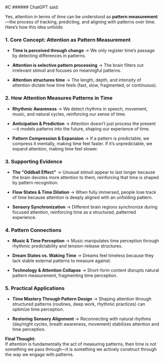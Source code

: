  #C ###### ChatGPT said:

Yes, attention in terms of time can be understood as **pattern measurement**—the process of tracking, predicting, and aligning with patterns over time. Here’s how this idea unfolds:

### **1. Core Concept: Attention as Pattern Measurement**

- **Time is perceived through change** → We only register time’s passage by detecting differences in patterns.
    
- **Attention is selective pattern processing** → The brain filters out irrelevant stimuli and focuses on meaningful patterns.
    
- **Attention structures time** → The length, depth, and intensity of attention dictate how time feels (fast, slow, fragmented, or continuous).
    

### **2. How Attention Measures Patterns in Time**

- **Rhythmic Awareness** → We detect rhythms in speech, movement, music, and natural cycles, reinforcing our sense of time.
    
- **Anticipation & Prediction** → Attention doesn’t just process the present—it models patterns into the future, shaping our experience of time.
    
- **Pattern Compression & Expansion** → If a pattern is predictable, we compress it mentally, making time feel faster. If it’s unpredictable, we expand attention, making time feel slower.
    

### **3. Supporting Evidence**

- **The "Oddball Effect"** → Unusual stimuli appear to last longer because the brain devotes more attention to them, reinforcing that time is shaped by pattern recognition.
    
- **Flow States & Time Dilation** → When fully immersed, people lose track of time because attention is deeply aligned with an unfolding pattern.
    
- **Sensory Synchronization** → Different brain regions synchronize during focused attention, reinforcing time as a structured, patterned experience.
    

### **4. Pattern Connections**

- **Music & Time Perception** → Music manipulates time perception through rhythmic predictability and tension-release structures.
    
- **Dream States vs. Waking Time** → Dreams feel timeless because they lack stable external patterns to measure against.
    
- **Technology & Attention Collapse** → Short-form content disrupts natural pattern measurement, fragmenting time perception.
    

### **5. Practical Applications**

- **Time Mastery Through Pattern Design** → Shaping attention through structured patterns (routines, deep work, rhythmic practices) can optimize time perception.
    
- **Restoring Sensory Alignment** → Reconnecting with natural rhythms (day/night cycles, breath awareness, movement) stabilizes attention and time perception.
    

**Final Thought:**  
If attention is fundamentally the act of measuring patterns, then time is not something we pass through—it is something we actively construct through the way we engage with patterns.